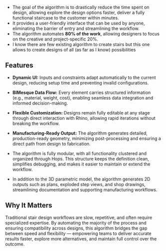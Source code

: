 

- The goal of the algorithm is to drastically reduce the time spent on design, allowing explore the design options faster, deliver a fully functional staircase to the customer within minutes.
- It provides a user-friendly interface that can be used by anyone,  eliminating the barrier of entry and streamlining the workflow. 
- The algorithm automates **80% of the work**, allowing designers to focus on the creative and project-specific 20%.
- I know there are few existing algorithm to create stairs but this one allows to create designs of all (as far as I know) possibilities

## Features
- **Dynamic UI:** Inputs and constraints adapt automatically to the current design, reducing setup time and preventing invalid configurations.
- **BIMesque Data Flow:** Every element carries structured information (e.g., material, weight, cost), enabling seamless data integration and informed decision-making.
- **Flexible Customization:** Designs remain fully editable at any stage through direct interaction with Rhino, allowing rapid iterations without breaking the workflow.
- **Manufacturing-Ready Output:** The algorithm generates detailed, production-ready geometry, minimizing post-processing and ensuring a direct path from design to fabrication.
    
- The algorithm is fully modular, with all functionality clustered and organized through Hops. This structure keeps the definition clean, simplifies debugging, and makes it easier to maintain or extend the workflow.
    
- In addition to the 3D parametric model, the algorithm generates 2D outputs such as plans, exploded step views, and shop drawings, streamlining documentation and supporting manufacturing workflows.



## Why It Matters

Traditional stair design workflows are slow, repetitive, and often require specialized expertise. By automating the majority of the process and ensuring compatibility across designs, this algorithm bridges the gap between speed and flexibility — empowering teams to deliver accurate results faster, explore more alternatives, and maintain full control over the outcome.